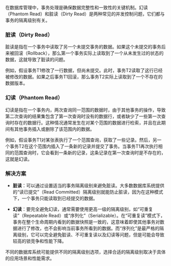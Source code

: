 在数据库管理中，事务处理是确保数据完整性和一致性的关键机制。幻读（Phantom Read）和脏读（Dirty Read）是两种常见的并发控制问题，它们都与事务的隔离级别有关。

### 脏读（Dirty Read）

脏读是指在一个事务中读取了另一个未提交事务的数据。如果这个未提交的事务后来被回滚（Rollback），那么第一个事务实际上读取到了一个从未发生过的状态的数据，这就导致了脏读的问题。

例如，假设事务T1修改了一行数据，但尚未提交。此时，事务T2读取了这行已经被修改的数据。如果之后事务T1回滚，那么事务T2实际上读取到了一个不存在的数据版本。

### 幻读（Phantom Read）

幻读是指在一个事务内，两次查询同一范围的数据时，由于其他事务的操作，导致第二次查询的结果集包含了第一次查询时没有的数据行，或者缺少了一些第一次查询时存在的数据行。这种情况通常发生在对某个范围的数据进行检索，并且在此期间有其他事务插入或删除了该范围内的数据。

例如，假设事务T1对某张表执行了一个范围查询，获取了一些记录。然后，另一个事务T2在这个范围内插入了一条新的记录并提交了事务。当事务T1再次执行相同的范围查询时，它会看到一条新的记录，这条记录在第一次查询时是不存在的，这就是幻读。

### 解决方案

- **脏读**：可以通过设置适当的事务隔离级别来避免脏读。大多数数据库系统提供的“读已提交”（Read Committed）隔离级别就能防止脏读，因为在这种模式下，一个事务只能读取到已经提交的数据。
  
- **幻读**：要完全避免幻读，通常需要使用更高一级的隔离级别，如“可重复读”（Repeatable Read）或“序列化”（Serializable）。在“可重复读”模式下，事务在整个生命周期内看到的数据快照是一致的，这意味着即使其他事务对数据进行了修改，也不会影响当前事务所看到的数据。而“序列化”是最严格的隔离级别，它可以完全避免脏读、不可重复读以及幻读等问题，但是可能会导致较高的锁竞争和性能下降。

不同的数据库系统可能提供不同的隔离级别选项，选择合适的隔离级别取决于具体的应用场景和性能需求。









